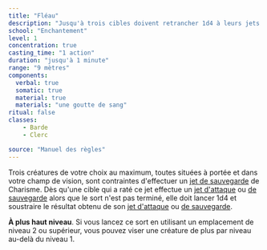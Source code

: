 ```yaml
---
title: "Fléau"
description: "Jusqu'à trois cibles doivent retrancher 1d4 à leurs jets d'attaque et de sauvegarde."
school: "Enchantement"
level: 1
concentration: true
casting_time: "1 action"
duration: "jusqu'à 1 minute"
range: "9 mètres"
components:
  verbal: true
  somatic: true
  material: true
  materials: "une goutte de sang"
ritual: false
classes:
    - Barde
    - Clerc

source: "Manuel des règles"
---
```

Trois créatures de votre choix au maximum, toutes situées à portée et dans votre champ de vision, sont contraintes d'effectuer un [jet de sauvegarde](/utiliser-les-caracteristiques#jets-de-sauvegarde) de Charisme. Dès qu'une cible qui a raté ce jet effectue un [jet d'attaque](/combattre#jets-dattaque) ou [de sauvegarde](/utiliser-les-caracteristiques#jets-de-sauvegarde) alors que le sort n'est pas terminé, elle doit lancer 1d4 et soustraire le résultat obtenu de son [jet d'attaque](/combattre#jets-dattaque) ou [de sauvegarde](/utiliser-les-caracteristiques#jets-de-sauvegarde).

**À plus haut niveau**. Si vous lancez ce sort en utilisant un emplacement de niveau 2 ou supérieur, vous pouvez viser une créature de plus par niveau au-delà du niveau 1.

